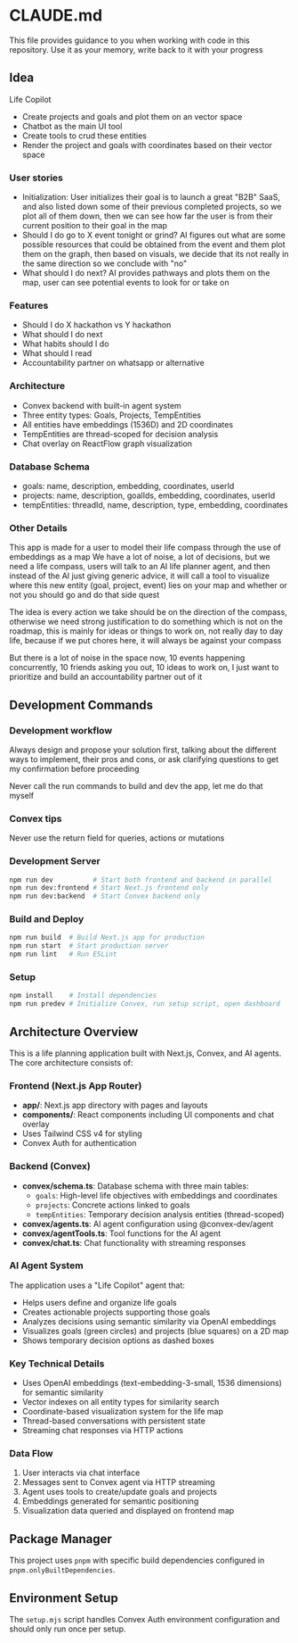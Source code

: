 # CLAUDE.md

This file provides guidance to you when working with code in this repository.
Use it as your memory, write back to it with your progress

## Idea

Life Copilot
- Create projects and goals and plot them on an vector space
- Chatbot as the main UI tool
- Create tools to crud these entities
- Render the project and goals with coordinates based on their vector space

### User stories
- Initialization: User initializes their goal is to launch a great "B2B" SaaS, and also listed down some of their previous completed projects, so we plot all of them down, then we can see how far the user is from their current position to their goal in the map 
- Should I do go to X event tonight or grind? AI figures out what are some possible resources that could be obtained from the event and them plot them on the graph, then based on visuals, we decide that its not really in the same direction so we conclude with "no"
- What should I do next? AI provides pathways and plots them on the map, user can see potential events to look for or take on

### Features
- Should I do X hackathon vs Y hackathon
- What should I do next
- What habits should I do
- What should I read
- Accountability partner on whatsapp or alternative

### Architecture
- Convex backend with built-in agent system
- Three entity types: Goals, Projects, TempEntities
- All entities have embeddings (1536D) and 2D coordinates
- TempEntities are thread-scoped for decision analysis
- Chat overlay on ReactFlow graph visualization

### Database Schema
- goals: name, description, embedding, coordinates, userId
- projects: name, description, goalIds, embedding, coordinates, userId  
- tempEntities: threadId, name, description, type, embedding, coordinates

### Other Details
This app is made for a user to model their life compass through the use of embeddings as a map
We have a lot of noise, a lot of decisions, but we need a life compass, users will talk to an AI life planner agent, and then instead of the AI just giving generic advice, it will call a tool to visualize where this new entity (goal, project, event) lies on your map and whether or not you should go and do that side quest

The idea is every action we take should be on the direction of the compass, otherwise we need strong justification to do something which is not on the roadmap, this is mainly for ideas or things to work on, not really day to day life, because if we put chores here, it will always be against your compass

But there is a lot of noise in the space now, 10 events happening concurrently, 10 friends asking you out, 10 ideas to work on, I just want to prioritize and build an accountability partner out of it

## Development Commands

### Development workflow
Always design and propose your solution first, talking about the different ways to implement, their pros and cons, or ask clarifying questions to get my confirmation before proceeding

Never call the run commands to build and dev the app, let me do that myself

### Convex tips
Never use the return field for queries, actions or mutations

### Development Server
```bash
npm run dev          # Start both frontend and backend in parallel
npm run dev:frontend # Start Next.js frontend only
npm run dev:backend  # Start Convex backend only
```

### Build and Deploy
```bash
npm run build  # Build Next.js app for production
npm run start  # Start production server
npm run lint   # Run ESLint
```

### Setup
```bash
npm install    # Install dependencies
npm run predev # Initialize Convex, run setup script, open dashboard
```

## Architecture Overview

This is a life planning application built with Next.js, Convex, and AI agents. The core architecture consists of:

### Frontend (Next.js App Router)
- **app/**: Next.js app directory with pages and layouts
- **components/**: React components including UI components and chat overlay
- Uses Tailwind CSS v4 for styling
- Convex Auth for authentication

### Backend (Convex)
- **convex/schema.ts**: Database schema with three main tables:
  - `goals`: High-level life objectives with embeddings and coordinates
  - `projects`: Concrete actions linked to goals
  - `tempEntities`: Temporary decision analysis entities (thread-scoped)
- **convex/agents.ts**: AI agent configuration using @convex-dev/agent
- **convex/agentTools.ts**: Tool functions for the AI agent
- **convex/chat.ts**: Chat functionality with streaming responses

### AI Agent System
The application uses a "Life Copilot" agent that:
- Helps users define and organize life goals
- Creates actionable projects supporting those goals
- Analyzes decisions using semantic similarity via OpenAI embeddings
- Visualizes goals (green circles) and projects (blue squares) on a 2D map
- Shows temporary decision options as dashed boxes

### Key Technical Details
- Uses OpenAI embeddings (text-embedding-3-small, 1536 dimensions) for semantic similarity
- Vector indexes on all entity types for similarity search
- Coordinate-based visualization system for the life map
- Thread-based conversations with persistent state
- Streaming chat responses via HTTP actions

### Data Flow
1. User interacts via chat interface
2. Messages sent to Convex agent via HTTP streaming
3. Agent uses tools to create/update goals and projects
4. Embeddings generated for semantic positioning
5. Visualization data queried and displayed on frontend map

## Package Manager
This project uses `pnpm` with specific build dependencies configured in `pnpm.onlyBuiltDependencies`.

## Environment Setup
The `setup.mjs` script handles Convex Auth environment configuration and should only run once per setup.